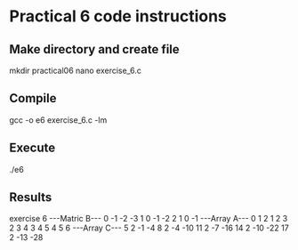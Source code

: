 # Practical 6 code instructions
## Make directory and create file
mkdir practical06
nano exercise_6.c


## Compile

gcc -o e6 exercise_6.c -lm

## Execute

./e6

## Results
exercise 6
---Matric B---
0 -1 -2 -3
1 0 -1 -2
2 1 0 -1
---Array A---
0 1 2
1 2 3
2 3 4
3 4 5
4 5 6
---Array C---
5 2 -1 -4
8 2 -4 -10
11 2 -7 -16
14 2 -10 -22
17 2 -13 -28
